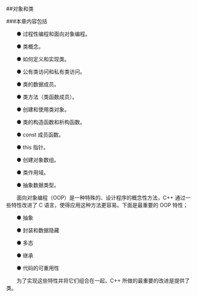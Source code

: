 ##对象和类

###本章内容包括

&emsp;&emsp;● 过程性编程和面向对象编程。

&emsp;&emsp;● 类概念。

&emsp;&emsp;● 如何定义和实现类。

&emsp;&emsp;● 公有类访问和私有类访问。

&emsp;&emsp;● 类的数据成员。

&emsp;&emsp;● 类方法（类函数成员）。

&emsp;&emsp;● 创建和使用类对象。

&emsp;&emsp;● 类的构造函数和析构函数。

&emsp;&emsp;● const 成员函数。

&emsp;&emsp;● this 指针。

&emsp;&emsp;● 创建对象数组。

&emsp;&emsp;● 类作用域。

&emsp;&emsp;● 抽象数据类型。

&emsp;&emsp;面向对象编程（OOP）是一种特殊的、设计程序的概念性方法，C++ 通过一些特性改进了 C 语言，使得应用这种方法更容易。下面是最重要的 OOP 特性；

&emsp;&emsp;● 抽象

&emsp;&emsp;● 封装和数据隐藏

&emsp;&emsp;● 多态

&emsp;&emsp;● 继承

&emsp;&emsp;● 代码的可重用性

&emsp;&emsp;为了实现这些特性并将它们组合在一起，C++ 所做的最重要的改进是提供了类。

